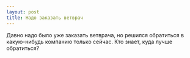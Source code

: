 ```yaml
---
layout: post 
title: Надо заказать ветврач 
--- 
```

Давно надо было уже заказать ветврача, но решился обратиться в какую-нибудь компанию только сейчас. Кто знает, куда лучше обратиться?
